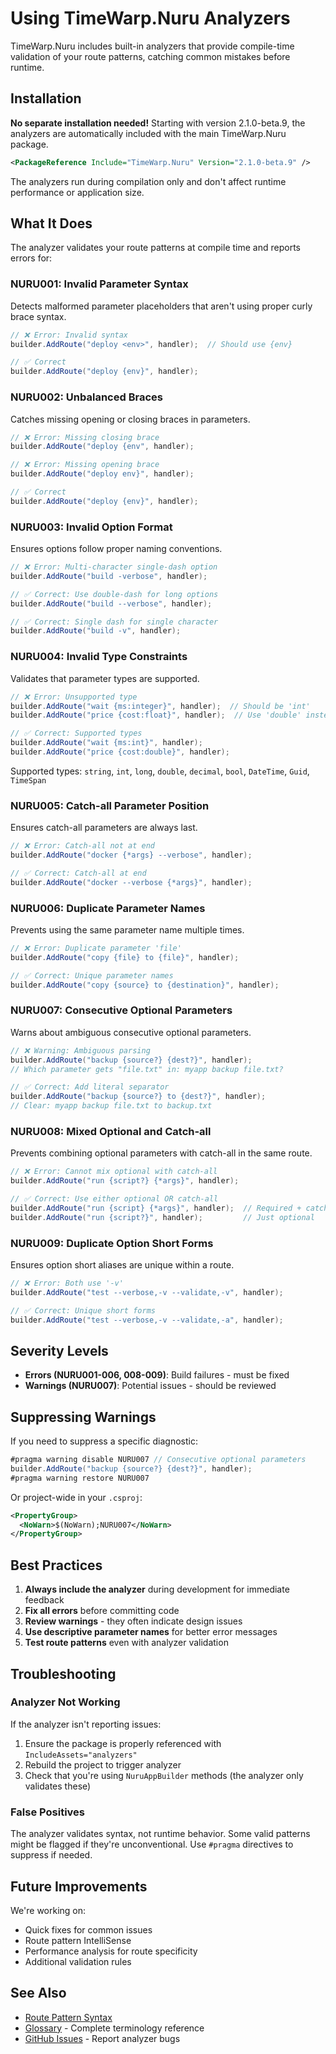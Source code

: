 # Using TimeWarp.Nuru Analyzers

TimeWarp.Nuru includes built-in analyzers that provide compile-time validation of your route patterns, catching common mistakes before runtime.

## Installation

**No separate installation needed!** Starting with version 2.1.0-beta.9, the analyzers are automatically included with the main TimeWarp.Nuru package.

```xml
<PackageReference Include="TimeWarp.Nuru" Version="2.1.0-beta.9" />
```

The analyzers run during compilation only and don't affect runtime performance or application size.

## What It Does

The analyzer validates your route patterns at compile time and reports errors for:

### NURU001: Invalid Parameter Syntax
Detects malformed parameter placeholders that aren't using proper curly brace syntax.

```csharp
// ❌ Error: Invalid syntax
builder.AddRoute("deploy <env>", handler);  // Should use {env}

// ✅ Correct
builder.AddRoute("deploy {env}", handler);
```

### NURU002: Unbalanced Braces
Catches missing opening or closing braces in parameters.

```csharp
// ❌ Error: Missing closing brace
builder.AddRoute("deploy {env", handler);

// ❌ Error: Missing opening brace  
builder.AddRoute("deploy env}", handler);

// ✅ Correct
builder.AddRoute("deploy {env}", handler);
```

### NURU003: Invalid Option Format
Ensures options follow proper naming conventions.

```csharp
// ❌ Error: Multi-character single-dash option
builder.AddRoute("build -verbose", handler);

// ✅ Correct: Use double-dash for long options
builder.AddRoute("build --verbose", handler);

// ✅ Correct: Single dash for single character
builder.AddRoute("build -v", handler);
```

### NURU004: Invalid Type Constraints
Validates that parameter types are supported.

```csharp
// ❌ Error: Unsupported type
builder.AddRoute("wait {ms:integer}", handler);  // Should be 'int'
builder.AddRoute("price {cost:float}", handler);  // Use 'double' instead

// ✅ Correct: Supported types
builder.AddRoute("wait {ms:int}", handler);
builder.AddRoute("price {cost:double}", handler);
```

Supported types: `string`, `int`, `long`, `double`, `decimal`, `bool`, `DateTime`, `Guid`, `TimeSpan`

### NURU005: Catch-all Parameter Position
Ensures catch-all parameters are always last.

```csharp
// ❌ Error: Catch-all not at end
builder.AddRoute("docker {*args} --verbose", handler);

// ✅ Correct: Catch-all at end
builder.AddRoute("docker --verbose {*args}", handler);
```

### NURU006: Duplicate Parameter Names
Prevents using the same parameter name multiple times.

```csharp
// ❌ Error: Duplicate parameter 'file'
builder.AddRoute("copy {file} to {file}", handler);

// ✅ Correct: Unique parameter names
builder.AddRoute("copy {source} to {destination}", handler);
```

### NURU007: Consecutive Optional Parameters
Warns about ambiguous consecutive optional parameters.

```csharp
// ❌ Warning: Ambiguous parsing
builder.AddRoute("backup {source?} {dest?}", handler);
// Which parameter gets "file.txt" in: myapp backup file.txt?

// ✅ Correct: Add literal separator
builder.AddRoute("backup {source?} to {dest?}", handler);
// Clear: myapp backup file.txt to backup.txt
```

### NURU008: Mixed Optional and Catch-all
Prevents combining optional parameters with catch-all in the same route.

```csharp
// ❌ Error: Cannot mix optional with catch-all
builder.AddRoute("run {script?} {*args}", handler);

// ✅ Correct: Use either optional OR catch-all
builder.AddRoute("run {script} {*args}", handler);  // Required + catch-all
builder.AddRoute("run {script?}", handler);         // Just optional
```

### NURU009: Duplicate Option Short Forms
Ensures option short aliases are unique within a route.

```csharp
// ❌ Error: Both use '-v'
builder.AddRoute("test --verbose,-v --validate,-v", handler);

// ✅ Correct: Unique short forms
builder.AddRoute("test --verbose,-v --validate,-a", handler);
```

## Severity Levels

- **Errors (NURU001-006, 008-009)**: Build failures - must be fixed
- **Warnings (NURU007)**: Potential issues - should be reviewed

## Suppressing Warnings

If you need to suppress a specific diagnostic:

```csharp
#pragma warning disable NURU007 // Consecutive optional parameters
builder.AddRoute("backup {source?} {dest?}", handler);
#pragma warning restore NURU007
```

Or project-wide in your `.csproj`:

```xml
<PropertyGroup>
  <NoWarn>$(NoWarn);NURU007</NoWarn>
</PropertyGroup>
```

## Best Practices

1. **Always include the analyzer** during development for immediate feedback
2. **Fix all errors** before committing code
3. **Review warnings** - they often indicate design issues
4. **Use descriptive parameter names** for better error messages
5. **Test route patterns** even with analyzer validation

## Troubleshooting

### Analyzer Not Working

If the analyzer isn't reporting issues:

1. Ensure the package is properly referenced with `IncludeAssets="analyzers"`
2. Rebuild the project to trigger analyzer
3. Check that you're using `NuruAppBuilder` methods (the analyzer only validates these)

### False Positives

The analyzer validates syntax, not runtime behavior. Some valid patterns might be flagged if they're unconventional. Use `#pragma` directives to suppress if needed.

## Future Improvements

We're working on:
- Quick fixes for common issues  
- Route pattern IntelliSense
- Performance analysis for route specificity
- Additional validation rules

## See Also

- [Route Pattern Syntax](route-pattern-syntax.md)
- [Glossary](../reference/glossary.md) - Complete terminology reference
- [GitHub Issues](https://github.com/TimeWarpEngineering/timewarp-nuru/issues) - Report analyzer bugs
